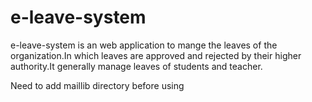 # e-leave-system
e-leave-system is an web application to mange the leaves of the organization.In which leaves are approved and rejected by their higher authority.It generally manage leaves of students and teacher. 

Need to add maillib directory before using

